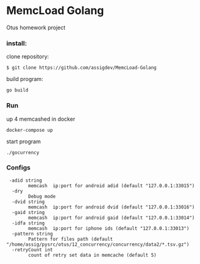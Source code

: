 # MemcLoad Golang

Otus homework project

### install:

clone repository:

    $ git clone https://github.com/assigdev/MemcLoad-Golang
    
build program:

    go build

### Run


up 4 memcashed in docker
    
    docker-compose up

start program
    
    ./gocurrency
    
### Configs

     -adid string
            memcash  ip:port for android adid (default "127.0.0.1:33015")
      -dry
            Debug mode
      -dvid string
            memcash  ip:port for android dvid (default "127.0.0.1:33016")
      -gaid string
            memcash  ip:port for android gaid (default "127.0.0.1:33014")
      -idfa string
            memcash  ip:port for iphone ids (default "127.0.0.1:33013")
      -pattern string
            Pattern for files path (default "/home/assig/pysrc/otus/12_concurrency/concurrency/data2/*.tsv.gz")
      -retryCount int
            count of retry set data in memcache (default 5)


